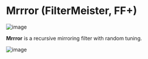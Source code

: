 # Mrrror (FilterMeister, FF+)

![image](https://user-images.githubusercontent.com/38255514/164627768-037ea15e-fff2-41f2-b177-a192c701dea0.png)

**Mrrror** is a recursive mirroring filter with random tuning.

![image](https://user-images.githubusercontent.com/38255514/164628733-c6df94be-507c-4baf-9de2-0d3eab360553.png)
